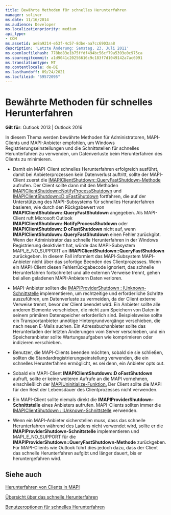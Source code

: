 ```yaml
---
title: Bewährte Methoden für schnelles Herunterfahren
manager: soliver
ms.date: 11/16/2014
ms.audience: Developer
ms.localizationpriority: medium
api_type:
- COM
ms.assetid: ae8a9214-e53f-4c57-8dbe-aa7cc6903aa8
description: 'Letzte Änderung: Samstag, 23. Juli 2011'
ms.openlocfilehash: 778bd83e1b75ffdf494bc56cf79a5393e0c975ca
ms.sourcegitcommit: a1d9041c20256616c9c183f7d1049142a7ac6991
ms.translationtype: MT
ms.contentlocale: de-DE
ms.lasthandoff: 09/24/2021
ms.locfileid: "59572095"
---
```

# <a name="best-practices-for-fast-shutdown"></a>Bewährte Methoden für schnelles Herunterfahren

  
  
**Gilt für**: Outlook 2013 | Outlook 2016 
  
In diesem Thema werden bewährte Methoden für Administratoren, MAPI-Clients und MAPI-Anbieter empfohlen, um Windows Registrierungseinstellungen und die Schnittstellen für schnelles Herunterfahren zu verwenden, um Datenverluste beim Herunterfahren des Clients zu minimieren.
  
- Damit ein MAPI-Client schnelles Herunterfahren erfolgreich ausführt, damit bei Anbieterprozessen kein Datenverlust auftritt, sollte der MAPI-Client zuerst die [IMAPIClientShutdown::QueryFastShutdown-Methode](imapiclientshutdown-queryfastshutdown.md) aufrufen. Der Client sollte dann mit den Methoden [IMAPIClientShutdown::NotifyProcessShutdown](imapiclientshutdown-notifyprocessshutdown.md) und [IMAPIClientShutdown::D oFastShutdown](imapiclientshutdown-dofastshutdown.md) fortfahren, die auf der Unterstützung des MAPI-Subsystems für schnelles Herunterfahren basieren, wie durch den Rückgabewert von **IMAPIClientShutdown::QueryFastShutdown** angegeben. Als MAPI-Client ruft Microsoft Outlook **IMAPIClientShutdown::NotifyProcessShutdown** oder **IMAPIClientShutdown::D oFastShutdown** nicht auf, wenn **IMAPIClientShutdown::QueryFastShutdown** einen Fehler zurückgibt. Wenn der Administrator das schnelle Herunterfahren in der Windows Registrierung deaktiviert hat, würde das MAPI-Subsystem MAPI_E_NO_SUPPORT an **IMAPIClientShutdown::QueryFastShutdown** zurückgeben. In diesem Fall informiert das MAPI-Subsystem MAPI-Anbieter nicht über das sofortige Beenden des Clientprozesses. Wenn ein MAPI-Client diesen Fehlerrückgabecode ignoriert, das schnelle Herunterfahren fortschreitet und alle externen Verweise trennt, gehen bei allen geladenen MAPI-Anbietern Daten verloren. 
    
- MAPI-Anbieter sollten die [IMAPIProviderShutdown : IUnknown-Schnittstelle](imapiprovidershutdowniunknown.md) implementieren, um rechtzeitige und erforderliche Schritte auszuführen, um Datenverluste zu vermeiden, da der Client externe Verweise trennt, bevor der Client beendet wird. Ein Anbieter sollte alle anderen Elemente verschieben, die nicht zum Speichern von Daten in seinem primären Datenspeicher erforderlich sind. Beispielsweise sollte ein Transportanbieter unnötige Hintergrundvorgänge verschieben, die nach neuen E-Mails suchen. Ein Adressbuchanbieter sollte das Herunterladen der letzten Änderungen vom Server verschieben, und ein Speicheranbieter sollte Wartungsaufgaben wie komprimieren oder indizieren verschieben. 
    
- Benutzer, die MAPI-Clients beenden möchten, sobald sie sie schließen, sollten die Standardregistrierungseinstellung verwenden, die ein schnelles Herunterfahren ermöglicht, es sei denn, ein Anbieter opts out.
    
- Sobald ein MAPI-Client **IMAPIClientShutdown::D oFastShutdown** aufruft, sollte er keine weiteren Aufrufe an die MAPI vornehmen, einschließlich der [MAPIUninitialize-Funktion.](mapiuninitialize.md) Der Client sollte die MAPI für den Rest der Lebensdauer des Clientprozesses nicht verwenden. 
    
- Ein MAPI-Client sollte niemals direkt die **IMAPIProviderShutdown-Schnittstelle** eines Anbieters aufrufen. MAPI-Clients sollten immer die [IMAPIClientShutdown : IUnknown-Schnittstelle](imapiclientshutdowniunknown.md) verwenden. 
    
- Wenn ein MAPI-Anbieter sicherstellen muss, dass das schnelle Herunterfahren während des Ladens nicht verwendet wird, sollte er die **IMAPIProviderShutdown-Schnittstelle** implementieren und MAPI_E_NO_SUPPORT für die **IMAPIProviderShutdown::QueryFastShutdown-Methode** zurückgeben. Für MAPI-Clients wie Outlook führt dies jedoch dazu, dass der Client das schnelle Herunterfahren aufgibt und länger dauert, bis er heruntergefahren wird. 
    
## <a name="see-also"></a>Siehe auch



[Herunterfahren von Clients in MAPI](client-shutdown-in-mapi.md)
  
[Übersicht über das schnelle Herunterfahren](fast-shutdown-overview.md)
  
[Benutzeroptionen für schnelles Herunterfahren](fast-shutdown-user-options.md)

